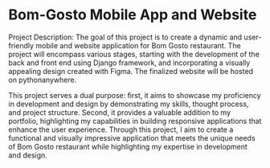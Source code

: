 # Bom-Gosto Mobile App and Website

Project Description:
The goal of this project is to create a dynamic and user-friendly mobile and website application for Bom Gosto restaurant. The project will encompass various stages, starting with the development of the back and front end using Django framework, and incorporating a visually appealing design created with Figma. The finalized website will be hosted on pythonanywhere.

This project serves a dual purpose: first, it aims to showcase my proficiency in development and design by demonstrating my skills, thought process, and project structure. Second, it provides a valuable addition to my portfolio, highlighting my capabilities in building responsive applications that enhance the user experience. Through this project, I aim to create a functional and visually impressive application that meets the unique needs of Bom Gosto restaurant while highlighting my expertise in development and design.
